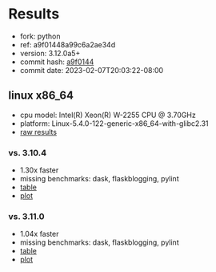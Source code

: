 # Results

- fork: python
- ref: a9f01448a99c6a2ae34d
- version: 3.12.0a5+
- commit hash: [a9f0144](https://github.com/python/cpython/commit/a9f0144)
- commit date: 2023-02-07T20:03:22-08:00

## linux x86_64

- cpu model: Intel(R) Xeon(R) W-2255 CPU @ 3.70GHz
- platform: Linux-5.4.0-122-generic-x86_64-with-glibc2.31
- [raw results](bm-20230207-linux-x86_64-python-a9f01448a99c6a2ae34d-3.12.0a5%2B-a9f0144.json)

### vs. 3.10.4

- 1.30x faster
- missing benchmarks: dask, flaskblogging, pylint
- [table](bm-20230207-linux-x86_64-python-a9f01448a99c6a2ae34d-3.12.0a5%2B-a9f0144-vs-3.10.4.md)
- [plot](bm-20230207-linux-x86_64-python-a9f01448a99c6a2ae34d-3.12.0a5%2B-a9f0144-vs-3.10.4.png)

### vs. 3.11.0

- 1.04x faster
- missing benchmarks: dask, flaskblogging, pylint
- [table](bm-20230207-linux-x86_64-python-a9f01448a99c6a2ae34d-3.12.0a5%2B-a9f0144-vs-3.11.0.md)
- [plot](bm-20230207-linux-x86_64-python-a9f01448a99c6a2ae34d-3.12.0a5%2B-a9f0144-vs-3.11.0.png)

